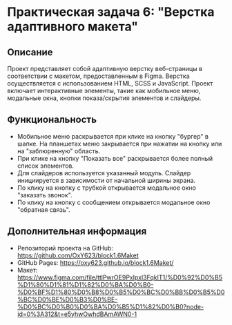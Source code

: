 # Практическая задача 6: "Верстка адаптивного макета"

## Описание

Проект представляет собой адаптивную верстку веб-страницы в соответствии с макетом, предоставленным в Figma. Верстка осуществляется с использованием HTML, SCSS и JavaScript. Проект включает интерактивные элементы, такие как мобильное меню, модальные окна, кнопки показа/скрытия элементов и слайдеры.

## Функциональность

- Мобильное меню раскрывается при клике на кнопку "бургер" в шапке. На планшетах меню закрывается при нажатии на кнопку или на "заблюренную" область.
- При клике на кнопку "Показать все" раскрывается более полный список элементов.
- Для слайдеров используется указанный модуль. Слайдер инициируется в зависимости от начальной ширины экрана.
- По клику на кнопку с трубкой открывается модальное окно "заказать звонок".
- По клику на кнопку с сообщением открывается модальное окно "обратная связь".


## Дополнительная информация

- Репозиторий проекта на GitHub: https://github.com/OxY623/block1.6Maket
- GitHub Pages: https://oxy623.github.io/block1.6Maket/
- Макет: https://www.figma.com/file/ttlPwrOE9PxIpxl3FqkIT1/%D0%92%D0%B5%D1%80%D1%81%D1%82%D0%BA%D0%B0-%D0%BF%D1%80%D0%B8%D0%B5%D0%BC%D0%BB%D0%B5%D0%BC%D0%BE%D0%B3%D0%BE-%D0%BC%D0%B0%D0%BA%D0%B5%D1%82%D0%B0?node-id=0%3A312&t=e5yhwOwhdBAmAWN0-1
